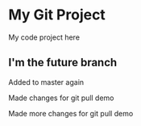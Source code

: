 # My Git Project

My code project here

## I'm the future branch

Added to master again 

Made changes for git pull demo

Made more changes for git pull demo
